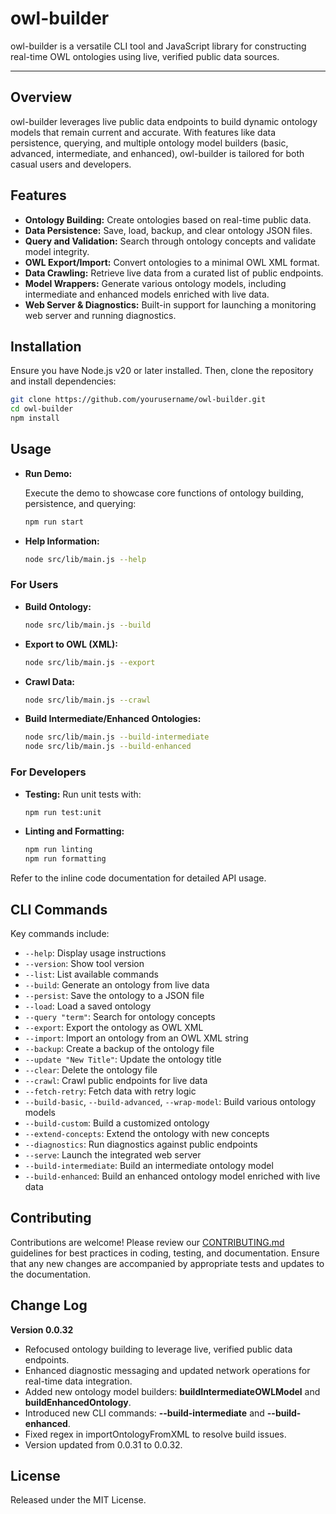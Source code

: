 # owl-builder

owl-builder is a versatile CLI tool and JavaScript library for constructing real-time OWL ontologies using live, verified public data sources.

---

## Overview

owl-builder leverages live public data endpoints to build dynamic ontology models that remain current and accurate. With features like data persistence, querying, and multiple ontology model builders (basic, advanced, intermediate, and enhanced), owl-builder is tailored for both casual users and developers.

## Features

- **Ontology Building:** Create ontologies based on real-time public data.
- **Data Persistence:** Save, load, backup, and clear ontology JSON files.
- **Query and Validation:** Search through ontology concepts and validate model integrity.
- **OWL Export/Import:** Convert ontologies to a minimal OWL XML format.
- **Data Crawling:** Retrieve live data from a curated list of public endpoints.
- **Model Wrappers:** Generate various ontology models, including intermediate and enhanced models enriched with live data.
- **Web Server & Diagnostics:** Built-in support for launching a monitoring web server and running diagnostics.

## Installation

Ensure you have Node.js v20 or later installed. Then, clone the repository and install dependencies:

```bash
git clone https://github.com/yourusername/owl-builder.git
cd owl-builder
npm install
```

## Usage

- **Run Demo:**

  Execute the demo to showcase core functions of ontology building, persistence, and querying:
  
  ```bash
  npm run start
  ```

- **Help Information:**

  ```bash
  node src/lib/main.js --help
  ```

### For Users

- **Build Ontology:**
  ```bash
  node src/lib/main.js --build
  ```

- **Export to OWL (XML):**
  ```bash
  node src/lib/main.js --export
  ```

- **Crawl Data:**
  ```bash
  node src/lib/main.js --crawl
  ```

- **Build Intermediate/Enhanced Ontologies:**
  ```bash
  node src/lib/main.js --build-intermediate
  node src/lib/main.js --build-enhanced
  ```

### For Developers

- **Testing:** Run unit tests with:

  ```bash
  npm run test:unit
  ```

- **Linting and Formatting:**

  ```bash
  npm run linting
  npm run formatting
  ```

Refer to the inline code documentation for detailed API usage.

## CLI Commands

Key commands include:

- `--help`: Display usage instructions
- `--version`: Show tool version
- `--list`: List available commands
- `--build`: Generate an ontology from live data
- `--persist`: Save the ontology to a JSON file
- `--load`: Load a saved ontology
- `--query "term"`: Search for ontology concepts
- `--export`: Export the ontology as OWL XML
- `--import`: Import an ontology from an OWL XML string
- `--backup`: Create a backup of the ontology file
- `--update "New Title"`: Update the ontology title
- `--clear`: Delete the ontology file
- `--crawl`: Crawl public endpoints for live data
- `--fetch-retry`: Fetch data with retry logic
- `--build-basic`, `--build-advanced`, `--wrap-model`: Build various ontology models
- `--build-custom`: Build a customized ontology
- `--extend-concepts`: Extend the ontology with new concepts
- `--diagnostics`: Run diagnostics against public endpoints
- `--serve`: Launch the integrated web server
- `--build-intermediate`: Build an intermediate ontology model
- `--build-enhanced`: Build an enhanced ontology model enriched with live data

## Contributing

Contributions are welcome! Please review our [CONTRIBUTING.md](CONTRIBUTING.md) guidelines for best practices in coding, testing, and documentation. Ensure that any new changes are accompanied by appropriate tests and updates to the documentation.

## Change Log

**Version 0.0.32**
- Refocused ontology building to leverage live, verified public data endpoints.
- Enhanced diagnostic messaging and updated network operations for real-time data integration.
- Added new ontology model builders: **buildIntermediateOWLModel** and **buildEnhancedOntology**.
- Introduced new CLI commands: **--build-intermediate** and **--build-enhanced**.
- Fixed regex in importOntologyFromXML to resolve build issues.
- Version updated from 0.0.31 to 0.0.32.

## License

Released under the MIT License.
